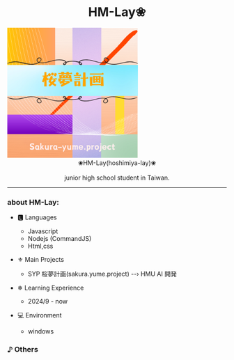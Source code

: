 # <center>HM-Lay❀ 

</center> <img src="SYP-logo.png" style="min-width:300px; width:30%">
  <center>❀HM-Lay(hoshimiya-lay)❀</center> 
  <br>
  <center>junior high school student in Taiwan.</center>


  -----

### about HM-Lay: 
- 🅻 Languages
  - Javascript 
  - Nodejs (CommandJS)
  - Html,css

- ⚜︎ Main Projects
  - SYP 桜夢計画(sakura.yume.project)
  --› HMU AI 開発

- ❄ Learning Experience
  - 2024/9 - now

- :computer: Environment
  - windows

### ♪ Others
